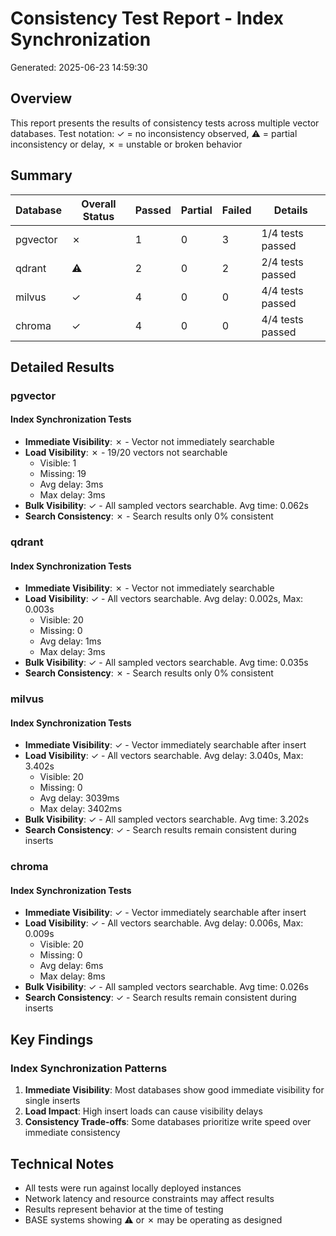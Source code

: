 # Consistency Test Report - Index Synchronization
Generated: 2025-06-23 14:59:30

## Overview
This report presents the results of consistency tests across multiple vector databases.
Test notation: ✓ = no inconsistency observed, ⚠ = partial inconsistency or delay, ✗ = unstable or broken behavior

## Summary

| Database | Overall Status | Passed | Partial | Failed | Details |
|----------|---------------|---------|---------|---------|----------|
| pgvector | ✗ | 1 | 0 | 3 | 1/4 tests passed |
| qdrant | ⚠ | 2 | 0 | 2 | 2/4 tests passed |
| milvus | ✓ | 4 | 0 | 0 | 4/4 tests passed |
| chroma | ✓ | 4 | 0 | 0 | 4/4 tests passed |

## Detailed Results

### pgvector

#### Index Synchronization Tests

- **Immediate Visibility**: ✗ - Vector not immediately searchable
- **Load Visibility**: ✗ - 19/20 vectors not searchable
  - Visible: 1
  - Missing: 19
  - Avg delay: 3ms
  - Max delay: 3ms
- **Bulk Visibility**: ✓ - All sampled vectors searchable. Avg time: 0.062s
- **Search Consistency**: ✗ - Search results only 0% consistent

### qdrant

#### Index Synchronization Tests

- **Immediate Visibility**: ✗ - Vector not immediately searchable
- **Load Visibility**: ✓ - All vectors searchable. Avg delay: 0.002s, Max: 0.003s
  - Visible: 20
  - Missing: 0
  - Avg delay: 1ms
  - Max delay: 3ms
- **Bulk Visibility**: ✓ - All sampled vectors searchable. Avg time: 0.035s
- **Search Consistency**: ✗ - Search results only 0% consistent

### milvus

#### Index Synchronization Tests

- **Immediate Visibility**: ✓ - Vector immediately searchable after insert
- **Load Visibility**: ✓ - All vectors searchable. Avg delay: 3.040s, Max: 3.402s
  - Visible: 20
  - Missing: 0
  - Avg delay: 3039ms
  - Max delay: 3402ms
- **Bulk Visibility**: ✓ - All sampled vectors searchable. Avg time: 3.202s
- **Search Consistency**: ✓ - Search results remain consistent during inserts

### chroma

#### Index Synchronization Tests

- **Immediate Visibility**: ✓ - Vector immediately searchable after insert
- **Load Visibility**: ✓ - All vectors searchable. Avg delay: 0.006s, Max: 0.009s
  - Visible: 20
  - Missing: 0
  - Avg delay: 6ms
  - Max delay: 8ms
- **Bulk Visibility**: ✓ - All sampled vectors searchable. Avg time: 0.026s
- **Search Consistency**: ✓ - Search results remain consistent during inserts

## Key Findings

### Index Synchronization Patterns

1. **Immediate Visibility**: Most databases show good immediate visibility for single inserts
2. **Load Impact**: High insert loads can cause visibility delays
3. **Consistency Trade-offs**: Some databases prioritize write speed over immediate consistency

## Technical Notes

- All tests were run against locally deployed instances
- Network latency and resource constraints may affect results
- Results represent behavior at the time of testing
- BASE systems showing ⚠ or ✗ may be operating as designed
